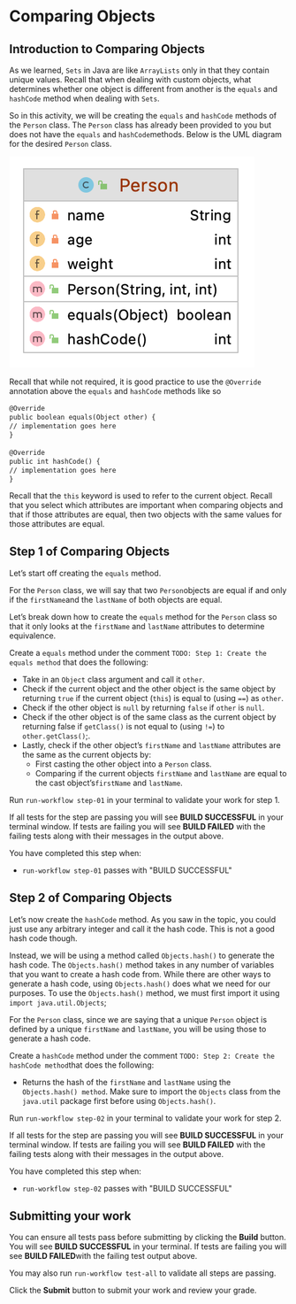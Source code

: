 
# Comparing Objects

## Introduction to Comparing Objects

As we learned,  `Sets`  in Java are like  `ArrayLists`  only in that they contain unique values. Recall that when dealing with custom objects, what determines whether one object is different from another is the  `equals`  and  `hashCode`  method when dealing with  `Sets`.

So in this activity, we will be creating the  `equals`  and  `hashCode`  methods of the  `Person`  class. The  `Person`  class has already been provided to you but does not have the  `equals`  and  `hashCode`methods. Below is the UML diagram for the desired  `Person`  class.

![alt "Person UML"](https://github.com/Caldwell-WGU/ATA-Prerequisite-Course/blob/main/Images/person_uml.png)

Recall that while not required, it is good practice to use the  `@Override`  annotation above the  `equals`  and  `hashCode`  methods like so

```
@Override
public boolean equals(Object other) {
// implementation goes here
}

@Override
public int hashCode() {
// implementation goes here
}
```

Recall that the  `this`  keyword is used to refer to the current object. Recall that you select which attributes are important when comparing objects and that if those attributes are equal, then two objects with the same values for those attributes are equal.

## Step 1 of Comparing Objects

Let’s start off creating the  `equals`  method.

For the  `Person`  class, we will say that two  `Person`objects are equal if and only if the  `firstName`and the  `lastName`  of both objects are equal.

Let’s break down how to create the  `equals`  method for the  `Person`  class so that it only looks at the  `firstName`  and  `lastName`  attributes to determine equivalence.

Create a  `equals`  method under the comment  `TODO: Step 1: Create the equals method`  that does the following:

-   Take in an  `Object`  class argument and call it  `other`.
-   Check if the current object and the other object is the same object by returning  `true`  if the current object (`this`) is equal to (using  `==`) as  `other`.
-   Check if the other object is  `null`  by returning  `false`  if  `other`  is  `null`.
-   Check if the other object is of the same class as the current object by returning false if  `getClass()`  is not equal to (using  `!=`) to  `other.getClass()`;.
-   Lastly, check if the other object’s  `firstName`  and  `lastName`  attributes are the same as the current objects by:
    -   First casting the other object into a  `Person`  class.
    -   Comparing if the current objects  `firstName`  and  `lastName`  are equal to the cast object’s`firstName`  and  `lastName`.

Run  `run-workflow step-01`  in your terminal to validate your work for step 1.

If all tests for the step are passing you will see  **BUILD SUCCESSFUL**  in your terminal window. If tests are failing you will see  **BUILD FAILED**  with the failing tests along with their messages in the output above.

You have completed this step when:

-   `run-workflow step-01`  passes with "BUILD SUCCESSFUL"

## Step 2 of Comparing Objects

Let’s now create the  `hashCode`  method. As you saw in the topic, you could just use any arbitrary integer and call it the hash code. This is not a good hash code though.

Instead, we will be using a method called  `Objects.hash()`  to generate the hash code. The  `Objects.hash()`  method takes in any number of variables that you want to create a hash code from. While there are other ways to generate a hash code, using  `Objects.hash()`  does what we need for our purposes. To use the  `Objects.hash()`  method, we must first import it using  `import java.util.Objects`;

For the  `Person`  class, since we are saying that a unique  `Person`  object is defined by a unique  `firstName`  and  `lastName`, you will be using those to generate a hash code.

Create a  `hashCode`  method under the comment  `TODO: Step 2: Create the hashCode method`that does the following:

-   Returns the hash of the  `firstName`  and  `lastName`  using the  `Objects.hash() method`. Make sure to import the  `Objects`  class from the  `java.util`  package first before using  `Objects.hash()`.

Run  `run-workflow step-02`  in your terminal to validate your work for step 2.

If all tests for the step are passing you will see  **BUILD SUCCESSFUL**  in your terminal window. If tests are failing you will see  **BUILD FAILED**  with the failing tests along with their messages in the output above.

You have completed this step when:

-   `run-workflow step-02`  passes with "BUILD SUCCESSFUL"

## Submitting your work

You can ensure all tests pass before submitting by clicking the  **Build**  button. You will see  **BUILD SUCCESSFUL**  in your terminal. If tests are failing you will see  **BUILD FAILED**with the failing test output above.

You may also run  `run-workflow test-all`  to validate all steps are passing.

Click the  **Submit**  button to submit your work and review your grade.
